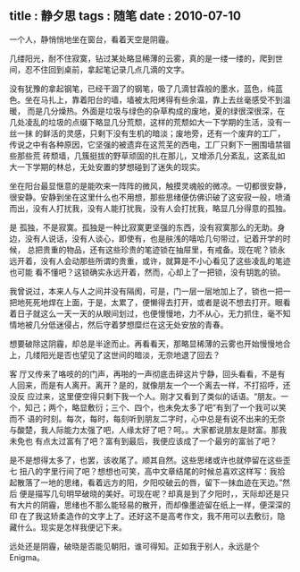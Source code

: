 title    : 静夕思
tags     : 随笔
date     : 2010-07-10
---

一个人，静悄悄地坐在窗台，看着天空是阴霾。
<!--more-->
几缕阳光，耐不住寂寞，钻过某处略显稀薄的云雾，真的是一缕一缕的，爬到世间，忍不住回到桌前，拿起笔记录几点几滴的文字。

没有犹豫的拿起钢笔，已经干涸了的钢笔，吸了几滴甘霖般的墨水，蓝色，纯蓝色。坐在马扎上，靠着阳台的墙，墙被太阳烤得有些余温，靠上去丝毫感受不到温暖， 而是几分燥热。外面是垃圾与绿色的杂草构成的废地，夏的绿很深很深，在几处凌乱的垃圾的点缀下略显几分荒颓，这样的荒颓如大一下学期的生活，没有一丝一抹 的鲜活的灵感，只剩下没有生机的暗淡；废地旁，还有一个废弃的工厂，传说之中有各种原因，它坚强的被遗弃在这荒芜的西电，工厂只剩下一圈围墙禁锢些那些荒 砖颓墙，几簇挺拔的野草顽固的扎在那儿，又增添几分紊乱，这紊乱如大一下学期的林总，无处安置的梦想碰到了迷失的现实。

坐在阳台最显惬意的是能吹来一阵阵的微风，触摸灵魂般的微凉。一切都很安静，很安静。安静到坐在这里什么也不用想，那些思绪便仿佛识破了这安寂一般，喷涌而出，没有人打扰我，没有人能打扰我，没有人会打扰我，略显几分得意的孤独。

是 孤独，不是寂寞。孤独是一种比寂寞更坚强的东西，没有寂寞那么的无助。身边，没有人说话，没有人谈心，即使有，也是肤浅的嘻哈几句带过，记着开学的时候， 总把贵重的物品，还有这些珍贵的笔迹锁在抽屉里，有戒备。现在呢？锁永远开着，没有人会动那些所谓的贵重，或许，就算是不小心看见了这些凌乱的笔迹也可能 看不懂吧？这锁确实永远开着，然而，心却上了一把锁，没有钥匙的锁。

我曾说过，本来人与人之间并没有隔阂，可是，门一层一层地加上了，锁也一把一 把地死死地焊在上面，于是，太累了，便懒得去打开，或者是说不想去打开。眼看着日子就这么一天一天的从眼间划过，也便慢慢地，力不从心，无力抓住，毫不知 情地被几分低迷侵占，然后守着梦想糜烂在这无处安放的青春。

想要破除这阴霾，却总是半途而止。再看看天，那略显稀薄的云雾也开始慢慢地合上，几缕阳光是否也望见了这世间的暗淡，无奈地退了回去？

客 厅又传来了咯吱的的门声，再啪的一声彻底击碎这片宁静，回头看看，不是有人回来，而是有人离开。离开？是的，就像朋友一个一个离去一样，不打招呼，还没反 应过来，这里便空得只剩下我一个人。刚才又看到了类似的话语。“朋友。一个，知己；两个，略显敷衍；三个、四个，也未免太多了吧”有到了一个我可以笑而不 语的时刻。每次，每时，每刻听到朋友二字时，心中总是有说不出来的无奈与酸楚，我人际能力太强了吧，人缘太好了吧？呵。。大家都说朋友是财富。那我未免也 有点太过富有了吧？富有到最后，我便应该成了一个最穷的富翁了吧？

是不是想得太多了，也罢，该收尾了。顺其自然。这些思绪或许也就停留在这些歪七 扭八的字里行间了吧？想想也可笑，高中文章结尾的时候总喜欢这样写：我拾起散落了一地的思绪，看着远方的阳，夕阳咬破云的唇，留下一抹血迹在天边。”然后 便是描写几句明早破晓的美好。可现在呢？却真是到了夕阳时，，天际却还是只有大片的阴霾，思绪也不那么能轻易的散开，而却像墨迹留在纸上一样，便深深的印 在了我这矫柔造作的文字上了。还好这不是高考作文，我不用可以去敷衍，隐藏什么。现实是怎样我便记下来。

远处还是阴霾，破晓是否能见朝阳，谁可得知。正如我于别人，永远是个Enigma。
